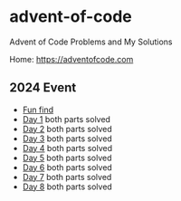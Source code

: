 # advent-of-code
Advent of Code Problems and My Solutions

Home: https://adventofcode.com

## 2024 Event

* [Fun find](2024/fun-find.md) 
* [Day 1](2024/Day%2001/README.md) both parts solved
* [Day 2](2024/Day%2002/README.md) both parts solved
* [Day 3](2024/Day%2003/README.md) both parts solved
* [Day 4](2024/Day%2004/README.md) both parts solved
* [Day 5](2024/Day%2005/README.md) both parts solved
* [Day 6](2024/Day%2006/README.md) both parts solved
* [Day 7](2024/Day%2007/README.md) both parts solved
* [Day 8](2024/Day%2008/README.md) both parts solved
